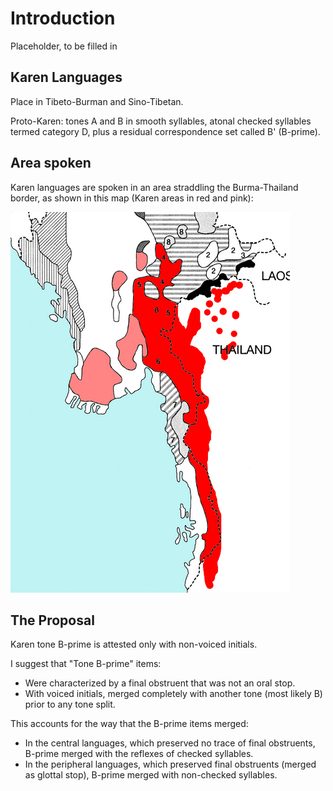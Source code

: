 # Introduction

Placeholder, to be filled in

## Karen Languages
Place in Tibeto-Burman and Sino-Tibetan.

Proto-Karen: tones A and B in smooth syllables, atonal checked syllables termed category D, plus a residual correspondence set called B' (B-prime). 

## Area spoken
Karen languages are spoken in an area straddling the Burma-Thailand border, as shown in this map (Karen areas in red and pink):

![Karen Map](https://github.com/dbsolnit/hello-world/blob/master/Karen_map.png)
## The Proposal
Karen tone B-prime is attested only with non-voiced initials.

I suggest that "Tone B-prime" items:

- Were characterized by a final obstruent that was not an oral stop.
- With voiced initials, merged completely with another tone (most likely B) prior to any tone split.

This accounts for the way that the B-prime items merged:
- In the central languages, which preserved no trace of final obstruents, B-prime merged with the reflexes of checked syllables.
- In the peripheral languages, which preserved final obstruents (merged as glottal stop), B-prime merged with non-checked syllables.
